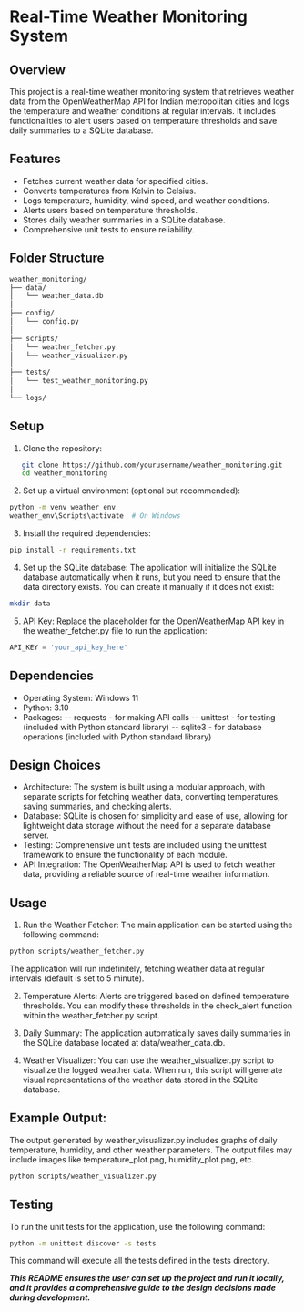 # Real-Time Weather Monitoring System

## Overview
This project is a real-time weather monitoring system that retrieves weather data from the OpenWeatherMap API for Indian metropolitan cities and logs the temperature and weather conditions at regular intervals. It includes functionalities to alert users based on temperature thresholds and save daily summaries to a SQLite database.

## Features
- Fetches current weather data for specified cities.
- Converts temperatures from Kelvin to Celsius.
- Logs temperature, humidity, wind speed, and weather conditions.
- Alerts users based on temperature thresholds.
- Stores daily weather summaries in a SQLite database.
- Comprehensive unit tests to ensure reliability.

## Folder Structure
```bash
weather_monitoring/
├── data/
│   └── weather_data.db
│
├── config/
│   └── config.py
│
├── scripts/
│   └── weather_fetcher.py
│   └── weather_visualizer.py
│
├── tests/
│   └── test_weather_monitoring.py
│
└── logs/
```

## Setup
1. Clone the repository:
```bash
   git clone https://github.com/yourusername/weather_monitoring.git
   cd weather_monitoring
   ```

2. Set up a virtual environment (optional but recommended):
```bash
python -m venv weather_env
weather_env\Scripts\activate  # On Windows
```

3. Install the required dependencies:
```bash
pip install -r requirements.txt
```

4. Set up the SQLite database:
The application will initialize the SQLite database automatically when it runs, but you need to ensure that the data directory exists. You can create it manually if it does not exist:
```bash
mkdir data
```

5. API Key: Replace the placeholder for the OpenWeatherMap API key in the weather_fetcher.py file to run the application:
```python
API_KEY = 'your_api_key_here'
```

## Dependencies
- Operating System: Windows 11
- Python: 3.10
- Packages:
-- requests - for making API calls
-- unittest - for testing (included with Python standard library)
-- sqlite3 - for database operations (included with Python standard library)

## Design Choices
* Architecture: The system is built using a modular approach, with separate scripts for fetching weather data, converting temperatures, saving summaries, and checking alerts.
* Database: SQLite is chosen for simplicity and ease of use, allowing for lightweight data storage without the need for a separate database server.
* Testing: Comprehensive unit tests are included using the unittest framework to ensure the functionality of each module.
* API Integration: The OpenWeatherMap API is used to fetch weather data, providing a reliable source of real-time weather information.

## Usage
1. Run the Weather Fetcher:
The main application can be started using the following command:
```bash
python scripts/weather_fetcher.py
```
The application will run indefinitely, fetching weather data at regular intervals (default is set to 5 minute).

2. Temperature Alerts:
Alerts are triggered based on defined temperature thresholds. You can modify these thresholds in the check_alert function within the weather_fetcher.py script.

3. Daily Summary:
The application automatically saves daily summaries in the SQLite database located at data/weather_data.db.

4. Weather Visualizer:
You can use the weather_visualizer.py script to visualize the logged weather data. When run, this script will generate visual representations of the weather data stored in the SQLite database.

## Example Output:
The output generated by weather_visualizer.py includes graphs of daily temperature, humidity, and other weather parameters. The output files may include images like temperature_plot.png, humidity_plot.png, etc.
```bash
python scripts/weather_visualizer.py
```

## Testing
To run the unit tests for the application, use the following command:
```bash
python -m unittest discover -s tests
```
This command will execute all the tests defined in the tests directory.

***This README ensures the user can set up the project and run it locally, and it provides a comprehensive guide to the design decisions made during development.***